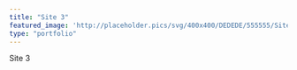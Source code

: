 ```yaml
---
title: "Site 3"
featured_image: 'http://placeholder.pics/svg/400x400/DEDEDE/555555/Site'
type: "portfolio"
---
```

Site 3